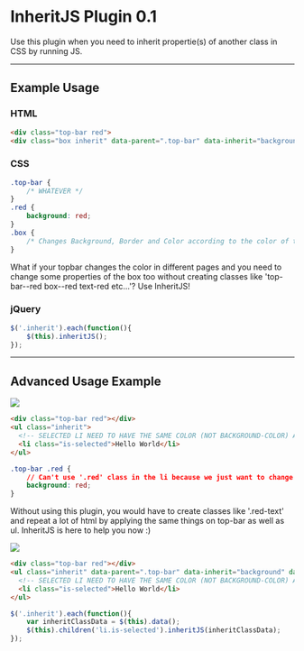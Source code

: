 # InheritJS Plugin 0.1
Use this plugin when you need to inherit propertie(s) of another class in CSS by running JS.

---
## Example Usage

### HTML
```html
<div class="top-bar red">
<div class="box inherit" data-parent=".top-bar" data-inherit="background" data-applyto="borderColor,color">
```

### CSS
```css
.top-bar {
	/* WHATEVER */
}
.red {
	background: red;
}
.box {
	/* Changes Background, Border and Color according to the color of the topbar */
}
```

What if your topbar changes the color in different pages and you need to change some properties of the box too without creating classes like 'top-bar--red box--red text-red etc...'?
Use InheritJS!

### jQuery
```js
$('.inherit').each(function(){
	$(this).inheritJS();
});
```

---
## Advanced Usage Example

![](http://i.imgur.com/EfzigV4.png)
```html
<div class="top-bar red"></div>
<ul class="inherit">
  <!-- SELECTED LI NEED TO HAVE THE SAME COLOR (NOT BACKGROUND-COLOR) AND BORDER-COLOR OF TOPBAR !-->
  <li class="is-selected">Hello World</li>
</ul>
```
```css
.top-bar .red {
	// Can't use '.red' class in the li because we just want to change the 'color' property, not 'background'
	background: red;
}
```

Without using this plugin, you would have to create classes like '.red-text' and repeat a lot of html by applying the same things on top-bar as well as ul. InheritJS is here to help you now :)



![](http://i.imgur.com/AoPN1D4.png)
```html
<div class="top-bar red"></div>
<ul class="inherit" data-parent=".top-bar" data-inherit="background" data-applyto="borderColor,color">
  <!-- SELECTED LI NEED TO HAVE THE SAME COLOR (NOT BACKGROUND-COLOR) AND BORDER-COLOR OF TOPBAR !-->
  <li class="is-selected">Hello World</li>
</ul>
```
```js
$('.inherit').each(function(){
    var inheritClassData = $(this).data();
    $(this).children('li.is-selected').inheritJS(inheritClassData);
});
```